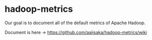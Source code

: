hadoop-metrics
==============

Our goal is to document all of the default metrics of Apache Hadoop.

Document is here -> https://github.com/aajisaka/hadoop-metrics/wiki
